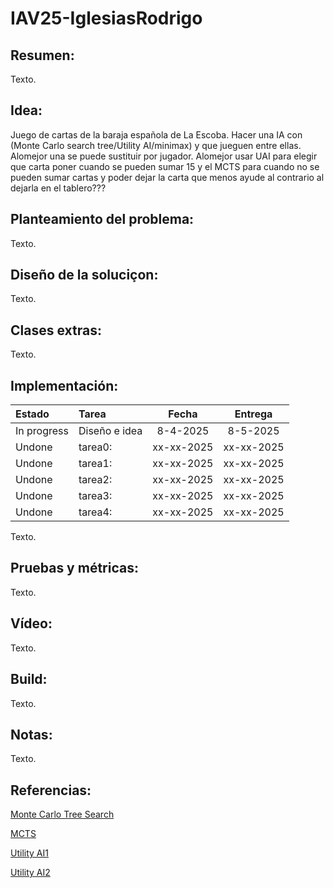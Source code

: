 # IAV25-IglesiasRodrigo

## Resumen:

Texto.

## Idea:

Juego de cartas de la baraja española de La Escoba. Hacer una IA con (Monte Carlo search tree/Utility AI/minimax) y que jueguen entre ellas. Alomejor una se puede sustituir por jugador. Alomejor usar UAI para elegir que carta poner cuando se pueden sumar 15 y el MCTS para cuando no se pueden sumar cartas y poder dejar la carta que menos ayude al contrario al dejarla en el tablero???

## Planteamiento del problema:

Texto.

## Diseño de la soluciçon:

Texto.

## Clases extras:

Texto.

## Implementación:

| Estado  |  Tarea  |  Fecha  |  Entrega  |  
|:--|:--|:-:|:-:|
| In progress | Diseño e idea | 8-4-2025 | 8-5-2025 |
| Undone | tarea0: | xx-xx-2025 | xx-xx-2025 |
| Undone | tarea1: | xx-xx-2025 | xx-xx-2025 |
| Undone | tarea2: | xx-xx-2025 | xx-xx-2025 |
| Undone | tarea3: | xx-xx-2025 | xx-xx-2025 |
| Undone | tarea4: | xx-xx-2025 | xx-xx-2025 |

Texto.

## Pruebas y métricas:

Texto.

## Vídeo:

Texto.

## Build:

Texto.

## Notas:

Texto.

## Referencias:

[Monte Carlo Tree Search](https://www.geeksforgeeks.org/ml-monte-carlo-tree-search-mcts/)

[MCTS](https://medium.com/@mattgmez98/using-the-monte-carlo-tree-search-algorithm-for-a-card-game-ai-simulation-40a0218494e4)

[Utility AI1](https://medium.com/@morganwalkupdev/ai-made-easy-with-utility-ai-fef94cd36161)

[Utility AI2](https://shaggydev.com/2023/04/19/utility-ai)
